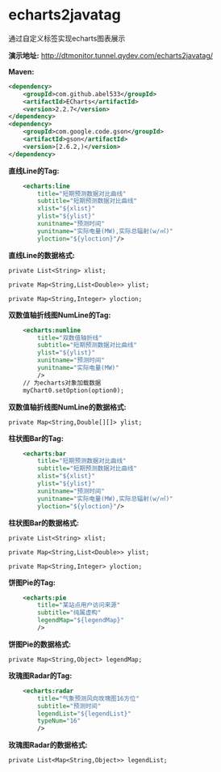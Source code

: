 # echarts2javatag

通过自定义标签实现echarts图表展示

**演示地址:**
http://dtmonitor.tunnel.qydev.com/echarts2javatag/

**Maven:**
```xml
<dependency>
    <groupId>com.github.abel533</groupId>
    <artifactId>ECharts</artifactId>
    <version>2.2.7</version>
</dependency>
<dependency>
    <groupId>com.google.code.gson</groupId>
    <artifactId>gson</artifactId>
    <version>[2.6.2,)</version>
</dependency>
```

**直线Line的Tag:**
```xml
	<echarts:line 
		title="短期预测数据对比曲线" 
		subtitle="短期预测数据对比曲线"
		xlist="${xlist}" 
		ylist="${ylist}" 
		xunitname="预测时间"
		yunitname="实际电量(MW),实际总辐射(w/㎡)" 
		yloction="${yloction}"/>
```

**直线Line的数据格式:**		

	private List<String> xlist;
	
	private Map<String,List<Double>> ylist;
	
	private Map<String,Integer> yloction;

**双数值轴折线图NumLine的Tag:**
```xml
	<echarts:numline 
		title="双数值轴折线" 
		subtitle="短期预测数据对比曲线"
		ylist="${ylist}" 
		xunitname="预测时间"
		yunitname="实际电量(MW)" 
		/>
	// 为echarts对象加载数据 
	myChart0.setOption(option0);
```

**双数值轴折线图NumLine的数据格式:**		

	private Map<String,Double[][]> ylist;
	
**柱状图Bar的Tag:**
```xml
    <echarts:bar
		title="短期预测数据对比曲线" 
		subtitle="短期预测数据对比曲线"
		xlist="${xlist}" 
		ylist="${ylist}" 
		xunitname="预测时间"
		yunitname="实际电量(MW),实际总辐射(w/㎡)" 
		yloction="${yloction}"/>
```

**柱状图Bar的数据格式:**		

	private List<String> xlist;
	
	private Map<String,List<Double>> ylist;
	
	private Map<String,Integer> yloction;
	
	
**饼图Pie的Tag:**
```xml
    <echarts:pie
		title="某站点用户访问来源" 
		subtitle="纯属虚构"
		legendMap="${legendMap}"
		/>
```

**饼图Pie的数据格式:**		

	private Map<String,Object> legendMap;
	
**玫瑰图Radar的Tag:**
```xml
    <echarts:radar 
		title="气象预测风向玫瑰图16方位" 
		subtitle="预测时间"
		legendList="${legendList}"
		typeNum="16"
		/>
```

**玫瑰图Radar的数据格式:**		

	private List<Map<String,Object>> legendList;
	


	

	
